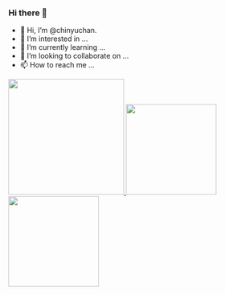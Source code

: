 ### Hi there 👋

- 👋 Hi, I’m @chinyuchan.
- 👀 I’m interested in ...
- 🌱 I’m currently learning ...
- 💞️ I’m looking to collaborate on ...
- 📫 How to reach me ...

<a href="/">
  <img height="230em" src="https://github-profile-summary-cards.vercel.app/api/cards/profile-details?username=chinyuchan&theme=github">
  <img height="180em" src="https://github-readme-stats.vercel.app/api?username=chinyuchan&show_icons=true&include_all_commits=true&count_private=true" />
  <img height="180em" src="https://github-readme-stats.vercel.app/api/top-langs?username=chinyuchan&layout=compact&exclude_repo=Android_Homework,rinchannowww.github.io&langs_count=8" />
</a>
